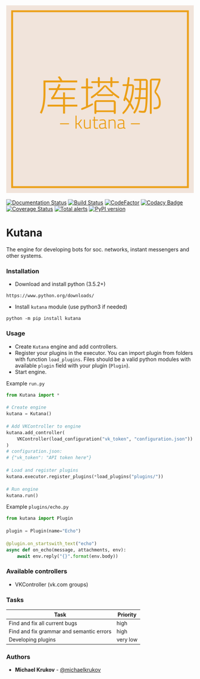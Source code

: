 ![Kutana logo](docs/_static/kutana-logo-512.png)

[![Documentation Status](https://readthedocs.org/projects/kutana/badge/?version=latest)](https://kutana.readthedocs.io/en/latest/?badge=latest)
[![Build Status](https://travis-ci.com/vk-brain/kutana.svg?branch=master)](https://travis-ci.com/vk-brain/kutana)
[![CodeFactor](https://www.codefactor.io/repository/github/vk-brain/kutana/badge)](https://www.codefactor.io/repository/github/vk-brain/kutana)
[![Codacy Badge](https://api.codacy.com/project/badge/Grade/3119bfb791604b9db38e8e7a13e1d415)](https://www.codacy.com/app/michaelkrukov/kutana?utm_source=github.com&amp;utm_medium=referral&amp;utm_content=vk-brain/kutana&amp;utm_campaign=Badge_Grade)
[![Coverage Status](https://coveralls.io/repos/github/vk-brain/kutana/badge.svg?branch=master)](https://coveralls.io/github/vk-brain/kutana?branch=master)
[![Total alerts](https://img.shields.io/lgtm/alerts/g/vk-brain/kutana.svg?logo=lgtm&logoWidth=18)](https://lgtm.com/projects/g/vk-brain/kutana/alerts/)
[![PyPI version](https://badge.fury.io/py/kutana.svg)](https://badge.fury.io/py/kutana)

# Kutana
The engine for developing bots for soc. networks, instant messengers and other systems.

### Installation
- Download and install python (3.5.2+)

```
https://www.python.org/downloads/
```

- Install `kutana` module (use python3 if needed)

```
python -m pip install kutana
```

### Usage
- Create `Kutana` engine and add controllers.
- Register your plugins in the executor. You can import plugin from folders with function `load_plugins`. Files should be a valid python modules with available `plugin` field with your plugin (`Plugin`).
- Start engine.

Example `run.py`
```py
from Kutana import *

# Create engine
kutana = Kutana()

# Add VKController to engine
kutana.add_controller(
    VKController(load_configuration("vk_token", "configuration.json"))
)
# configuration.json:
# {"vk_token": "API token here"}

# Load and register plugins
kutana.executor.register_plugins(*load_plugins("plugins/"))

# Run engine
kutana.run()
```

Example `plugins/echo.py`
```py
from kutana import Plugin

plugin = Plugin(name="Echo")

@plugin.on_startswith_text("echo")
async def on_echo(message, attachments, env):
    await env.reply("{}".format(env.body))
```

### Available controllers
- VKController (vk.com groups)

### Tasks
Task|Priority
---|---
Find and fix all current bugs | high
Find and fix grammar and semantic errors | high
Developing plugins | very low

### Authors
- **Michael Krukov** - [@michaelkrukov](https://github.com/michaelkrukov)
